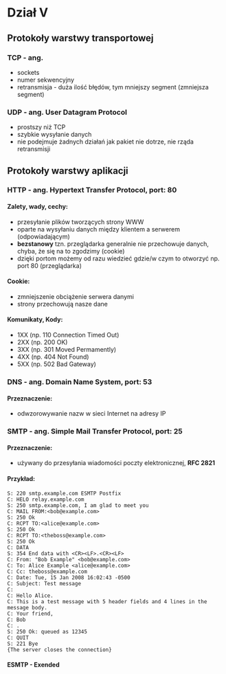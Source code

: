 # Dział V
## Protokoły warstwy transportowej
### TCP - ang.
- sockets
- numer sekwencyjny
- retransmisja - duża ilość błędów, tym mniejszy segment (zmniejsza segment)
### UDP - ang. User Datagram Protocol
- prostszy niż TCP
- szybkie wysyłanie danych
- nie podejmuje żadnych działań jak pakiet nie dotrze, nie rząda retransmisji

## Protokoły warstwy aplikacji
### HTTP - ang. Hypertext Transfer Protocol, port: 80
#### Zalety, wady, cechy:
- przesyłanie plików tworzących strony WWW
- oparte na wysyłaniu danych między klientem a serwerem (odpowiadającym)
- **bezstanowy** tzn. przeglądarka generalnie nie przechowuje danych, chyba, że się na to zgodzimy (cookie)
- dzięki portom możemy od razu wiedzieć gdzie/w czym to otworzyć np. port 80 (przeglądarka)
#### Cookie:
- zmniejszenie obciążenie serwera danymi
- strony przechowują nasze dane
#### Komunikaty, Kody:
- 1XX (np. 110 Connection Timed Out)
- 2XX (np. 200 OK)
- 3XX (np. 301 Moved Permamently)
- 4XX (np. 404 Not Found)
- 5XX (np. 502 Bad Gateway)

### DNS - ang. Domain Name System, port: 53
#### Przeznaczenie:
- odwzorowywanie nazw w sieci Internet na adresy IP

### SMTP - ang. Simple Mail Transfer Protocol, port: 25
#### Przeznaczenie:
- używany do przesyłania wiadomości poczty elektronicznej, **RFC 2821**

####

#### Przykład:
    S: 220 smtp.example.com ESMTP Postfix
    C: HELO relay.example.com
    S: 250 smtp.example.com, I am glad to meet you
    C: MAIL FROM:<bob@example.com>
    S: 250 Ok
    C: RCPT TO:<alice@example.com>
    S: 250 Ok
    C: RCPT TO:<theboss@example.com>
    S: 250 Ok
    C: DATA
    S: 354 End data with <CR><LF>.<CR><LF>
    C: From: "Bob Example" <bob@example.com>
    C: To: Alice Example <alice@example.com>
    C: Cc: theboss@example.com
    C: Date: Tue, 15 Jan 2008 16:02:43 -0500
    C: Subject: Test message
    C:
    C: Hello Alice.
    C: This is a test message with 5 header fields and 4 lines in the message body.
    C: Your friend,
    C: Bob
    C: .
    S: 250 Ok: queued as 12345
    C: QUIT
    S: 221 Bye
    {The server closes the connection}

#### ESMTP - Exended
